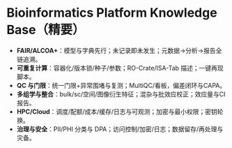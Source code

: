 # Bioinformatics Platform Knowledge Base（精要）

- **FAIR/ALCOA+**：模型与字典先行；未记录即未发生；元数据→分析→报告全链追溯。
- **可重复计算**：容器化/版本锁/种子/参数；RO-Crate/ISA-Tab 描述；一键再现脚本。
- **QC 与门限**：统一门限+异常围堵与复测；MultiQC/看板，偏差闭环与CAPA。
- **多组学与整合**：bulk/sc/空间/图像衍生特征；混杂与批效应校正；效应量与CI报告。
- **HPC/Cloud**：调度/配额/成本/缓存/日志与可观测；加密与最小权限；密钥轮换。
- **治理与安全**：PII/PHI 分类与 DPA；访问控制/加密/日志；数据留存/再处理与灾备。
